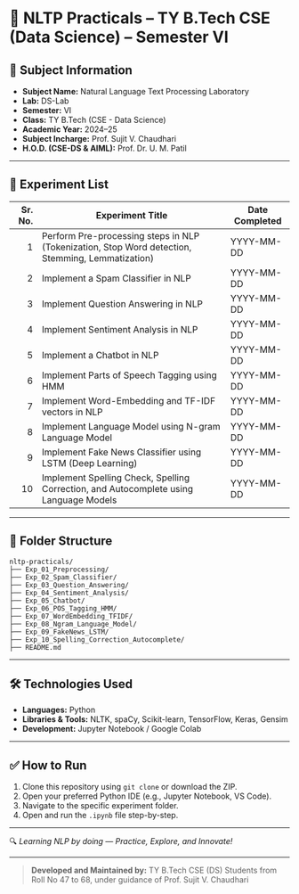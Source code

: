 # 📘 NLTP Practicals – TY B.Tech CSE (Data Science) – Semester VI

## 📌 Subject Information
- **Subject Name:** Natural Language Text Processing Laboratory
- **Lab:** DS-Lab  
- **Semester:** VI  
- **Class:** TY B.Tech (CSE - Data Science)  
- **Academic Year:** 2024–25  
- **Subject Incharge:** Prof. Sujit V. Chaudhari  
- **H.O.D. (CSE-DS & AIML):** Prof. Dr. U. M. Patil

---

## 🧪 Experiment List

| Sr. No. | Experiment Title | Date Completed |
|--------:|------------------|----------------|
| 1 | Perform Pre-processing steps in NLP (Tokenization, Stop Word detection, Stemming, Lemmatization) | YYYY-MM-DD |
| 2 | Implement a Spam Classifier in NLP | YYYY-MM-DD |
| 3 | Implement Question Answering in NLP | YYYY-MM-DD |
| 4 | Implement Sentiment Analysis in NLP | YYYY-MM-DD |
| 5 | Implement a Chatbot in NLP | YYYY-MM-DD |
| 6 | Implement Parts of Speech Tagging using HMM | YYYY-MM-DD |
| 7 | Implement Word-Embedding and TF-IDF vectors in NLP | YYYY-MM-DD |
| 8 | Implement Language Model using N-gram Language Model | YYYY-MM-DD |
| 9 | Implement Fake News Classifier using LSTM (Deep Learning) | YYYY-MM-DD |
| 10 | Implement Spelling Check, Spelling Correction, and Autocomplete using Language Models | YYYY-MM-DD |

---

## 📂 Folder Structure
```
nltp-practicals/
├── Exp_01_Preprocessing/
├── Exp_02_Spam_Classifier/
├── Exp_03_Question_Answering/
├── Exp_04_Sentiment_Analysis/
├── Exp_05_Chatbot/
├── Exp_06_POS_Tagging_HMM/
├── Exp_07_WordEmbedding_TFIDF/
├── Exp_08_Ngram_Language_Model/
├── Exp_09_FakeNews_LSTM/
├── Exp_10_Spelling_Correction_Autocomplete/
├── README.md
```

---

## 🛠️ Technologies Used
- **Languages:** Python
- **Libraries & Tools:** NLTK, spaCy, Scikit-learn, TensorFlow, Keras, Gensim
- **Development:** Jupyter Notebook / Google Colab

---

## ✅ How to Run
1. Clone this repository using `git clone` or download the ZIP.
2. Open your preferred Python IDE (e.g., Jupyter Notebook, VS Code).
3. Navigate to the specific experiment folder.
4. Open and run the `.ipynb` file step-by-step.

---

🔍 _Learning NLP by doing — Practice, Explore, and Innovate!_

---

> **Developed and Maintained by:** TY B.Tech CSE (DS) Students from Roll No 47 to 68, under guidance of Prof. Sujit V. Chaudhari
